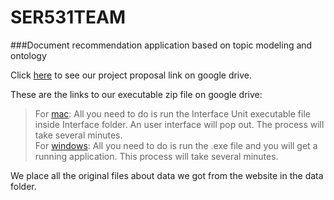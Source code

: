 # SER531TEAM
###Document recommendation application based on topic modeling and ontology<br/>

Click [here](https://drive.google.com/file/d/12mN3wl3sdJFmpiskyu_gLsAdCzHRHl59/view?usp=sharing) to see our project proposal link on google drive.<br/>

These are the links to our executable zip file on google drive: <br/>
>For [mac](https://drive.google.com/file/d/1hZdLOvKiho9oEWuKhLd00PS7-4fQXBzo/view?usp=sharing): All you need to do is run the Interface Unit executable file inside Interface folder. An user interface will pop out. The process will take several minutes. </br>
For [windows](https://drive.google.com/file/d/19hVGInGWe2pWxXsovdVLgwy2-ePZl4wH/view?usp=sharing): All you need to do is run the .exe file and you will get a running application. This process will take several minutes. <br/>

We place all the original files about data we got from the website in the data folder.
